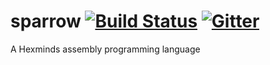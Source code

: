# sparrow [![Build Status](https://travis-ci.com/funnyddq/sparrow.svg?branch=master)](https://travis-ci.com/funnyddq/sparrow) [![Gitter](https://badges.gitter.im/sparrow-project/community.svg)](https://gitter.im/sparrow-project/community?utm_source=badge&utm_medium=badge&utm_campaign=pr-badge)

A Hexminds assembly programming language
